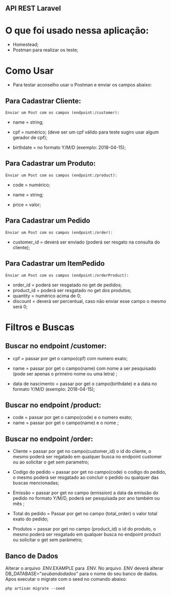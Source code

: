 
## API REST Laravel 

# O que foi usado nessa aplicação:

 - Homestead;
 - Postman para realizar os teste;

# Como Usar

 - Para testar aconselho usar o Postman e enviar os campos abaixo:

## Para Cadastrar Cliente:

	Enviar um Post com os campos (endpoint:/customer):
 - name = string;
 - cpf = numérico; (deve ser um cpf válido para teste sugiro usar algum
   gerador de cpf);

 - birthdate = no formato Y/M/D (exemplo: 2018-04-15);

## Para Cadastrar um Produto:

	Enviar um Post com os campos (endpoint:/product):

 - code = numérico;

 - name = string;

 - price = valor;

## Para Cadastrar um Pedido

	Enviar um Post com os campos (endpoint:/order):

		

 - customer_id = deverá ser enviado (poderá ser resgato na consulta do
   cliente);

## Para Cadastrar um ItemPedido

	Enviar um Post com os campos (endpoint:/orderProduct):

 - order_id = poderá ser resgatado no get de pedidos;
 - product_id = poderá ser resgatado no get dos produtos;
 - quantity = numérico acima de 0;
 - discount = deverá ser percentual, caso não enviar esse campo o mesmo será 0;

# Filtros e Buscas

## Buscar no endpoint /customer:

	 	

 - cpf = passar por get o campo(cpf) com numero exato;
 - name = passar por get o campo(name) com nome a ser pesquisado (pode ser apenas o primeiro nome ou uma letra) ;

	

 - data de nascimento = passar por get o campo(birthdate) e a data 
   no formato  Y/M/D (exemplo: 2018-04-15);


## Buscar no endpoint /product:


 - code = passar por get o campo(code) e o numero exato;
 - name = passar por get o campo(name) e o nome ;

## Buscar no endpoint /order:

 - Cliente = passar por get no campo(customer_id) o id do cliente, o mesmo
   poderá ser regatado em qualquer busca no endpoint 		   customer ou ao
   solicitar o get sem parametro;

	

 - Codigo do pedido = passar por get no campo(code) o codigo do pedido, o mesmo    poderá ser resgatado ao concluir o pedido ou 		   qualquer das
   buscas mencionadas;

	

 - Emissão = passar por get no campo (emission) a data da emissão
   do pedido no formato  Y/M/D, poderá ser pesquisada por ano também ou mês ;

 - Total do pedido = Passar por get no campo (total_order) o valor total
   exato do pedido;
 - Produtos = passar por get no campo (product_id) o id do produto, o mesmo   poderá ser resgatado em qualquer busca no 				  endpoint product ou
   solicitar o get sem parâmetro;

## Banco de Dados
Alterar o arquivo .ENV.EXAMPLE para .ENV.
No arquivo .ENV deverá alterar DB_DATABASE="*seubandodados*"  para o nome do seu banco de dados.  
Apos executar o migrate com o seed no comando abaixo:

    php artisan migrate --seed
